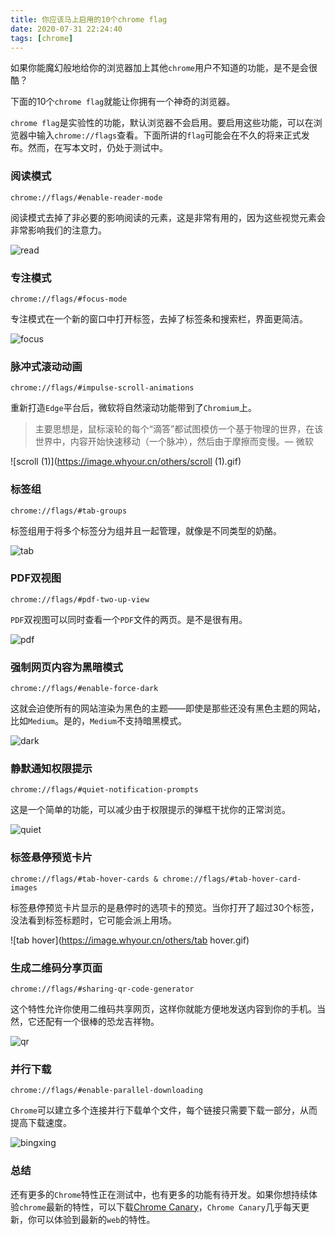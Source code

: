 ```yaml
---
title: 你应该马上启用的10个chrome flag
date: 2020-07-31 22:24:40
tags: [chrome]
---
```


如果你能魔幻般地给你的浏览器加上其他`chrome`用户不知道的功能，是不是会很酷？

下面的10个`chrome flag`就能让你拥有一个神奇的浏览器。

`chrome flag`是实验性的功能，默认浏览器不会启用。要启用这些功能，可以在浏览器中输入`chrome://flags`查看。下面所讲的`flag`可能会在不久的将来正式发布。然而，在写本文时，仍处于测试中。

### 阅读模式

`chrome://flags/#enable-reader-mode`

阅读模式去掉了非必要的影响阅读的元素，这是非常有用的，因为这些视觉元素会非常影响我们的注意力。

![read](https://image.whyour.cn/others/read.gif)

### 专注模式

`chrome://flags/#focus-mode`

专注模式在一个新的窗口中打开标签，去掉了标签条和搜索栏，界面更简洁。

![focus](https://image.whyour.cn/others/focus.gif)

### 脉冲式滚动动画

`chrome://flags/#impulse-scroll-animations`

重新打造`Edge`平台后，微软将自然滚动功能带到了`Chromium`上。

> 主要思想是，鼠标滚轮的每个“滴答”都试图模仿一个基于物理的世界，在该世界中，内容开始快速移动（一个脉冲），然后由于摩擦而变慢。— 微软

![scroll (1)](https://image.whyour.cn/others/scroll (1).gif)

### 标签组

`chrome://flags/#tab-groups`

标签组用于将多个标签分为组并且一起管理，就像是不同类型的奶酪。

![tab](https://image.whyour.cn/others/tab.gif)

### PDF双视图

`chrome://flags/#pdf-two-up-view`

`PDF`双视图可以同时查看一个`PDF`文件的两页。是不是很有用。

![pdf](https://image.whyour.cn/others/pdf.gif)

### 强制网页内容为黑暗模式

`chrome://flags/#enable-force-dark`

这就会迫使所有的网站渲染为黑色的主题——即使是那些还没有黑色主题的网站，比如`Medium`。是的，`Medium`不支持暗黑模式。

![dark](https://image.whyour.cn/others/dark.gif)

### 静默通知权限提示

`chrome://flags/#quiet-notification-prompts`

这是一个简单的功能，可以减少由于权限提示的弹框干扰你的正常浏览。

![quiet](https://image.whyour.cn/others/quiet.gif)

### 标签悬停预览卡片

`chrome://flags/#tab-hover-cards & chrome://flags/#tab-hover-card-images`

标签悬停预览卡片显示的是悬停时的选项卡的预览。当你打开了超过30个标签，没法看到标签标题时，它可能会派上用场。

![tab hover](https://image.whyour.cn/others/tab hover.gif)

### 生成二维码分享页面

`chrome://flags/#sharing-qr-code-generator`

这个特性允许你使用二维码共享网页，这样你就能方便地发送内容到你的手机。当然，它还配有一个很棒的恐龙吉祥物。

![qr](https://image.whyour.cn/others/qr.gif)

### 并行下载

`chrome://flags/#enable-parallel-downloading`

`Chrome`可以建立多个连接并行下载单个文件，每个链接只需要下载一部分，从而提高下载速度。

![bingxing](https://image.whyour.cn/others/bingxing.png)

### 总结

还有更多的`Chrome`特性正在测试中，也有更多的功能有待开发。如果你想持续体验`chrome`最新的特性，可以下载[Chrome Canary](https://www.google.com/chrome/canary/)，`Chrome Canary`几乎每天更新，你可以体验到最新的`web`的特性。

